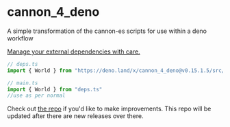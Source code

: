 # cannon_4_deno
A simple transformation of the cannon-es scripts for use within a deno workflow

[Manage your external dependencies with care.](https://deno.land/manual/examples/manage_dependencies)

```typescript
// deps.ts
import { World } from "https://deno.land/x/cannon_4_deno@v0.15.1.5/src/cannon-es.js"

// main.ts
import { World } from "deps.ts"
//use as per normal
```

Check out [the repo](https://github.com/pmndrs/cannon-es) if you'd like to make improvements. This repo will be updated after there are new releases over there.
